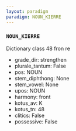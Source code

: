 ```yaml
---
layout: paradigm
paradigm: NOUN_KIERRE
---
```

### ` NOUN_KIERRE `

Dictionary class 48 fron re
* grade_dir: strengthen
* plurale_tantum: False
* pos: NOUN
* stem_diphthong: None
* stem_vowel: None
* upos: NOUN
* harmony: front
* kotus_av: K
* kotus_tn: 48
* clitics: False
* possessive: False

